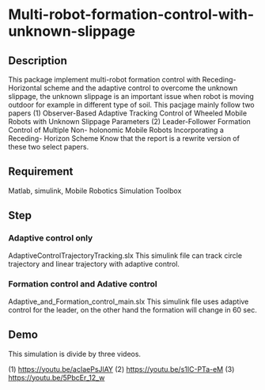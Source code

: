 # Multi-robot-formation-control-with-unknown-slippage

## Description 
This package implement multi-robot formation control with Receding-Horizontal scheme and the adaptive control to overcome the unknown slippage, the unknown slippage is an important issue when robot is moving outdoor for example in different type of soil.
This pacjage mainly follow two papers (1) Observer-Based Adaptive Tracking Control of Wheeled
Mobile Robots with Unknown Slippage Parameters (2) Leader-Follower Formation Control of Multiple Non-
holonomic Mobile Robots Incorporating a Receding-
Horizon Scheme
Know that the report is a rewrite version of these two select papers.
## Requirement
Matlab, simulink, Mobile Robotics Simulation Toolbox

## Step

### Adaptive control only
AdaptiveControlTrajectoryTracking.slx
This simulink file can track circle trajectory and linear trajectory with adaptive control.

### Formation control and Adative control
Adaptive_and_Formation_control_main.slx
This simulink file uses adaptive control for the leader, on the other hand the formation will change in 60 sec.

## Demo
This simulation is divide by three videos.

(1) https://youtu.be/acIaePsJlAY
(2) https://youtu.be/s1IC-PTa-eM
(3) https://youtu.be/5PbcEr_12_w


